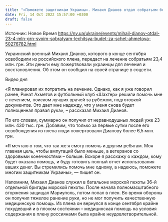 ```yaml
---
title: "«Поможете защитникам Украины». Михаил Дианов отдал собратьям более 23 млн грн, собранных на его лечение"
date: Fri, 14 Oct 2022 15:57:00 +0300
draft: false
---
```

Источник: Новое Время https://nv.ua/ukraine/events/mihail-dianov-otdal-23-4-mln-grn-svoim-sobratyam-lechitsya-budet-za-schet-ahmetova-50276782.html


Украинский военный Михаил Дианов, которого в конце сентября освободили из российского плена, передаст на лечение собратьям 23,4 млн. грн. Эти деньги ему пожертвовали украинцы для лечения и восстановления. Об этом он сообщил на своей странице в соцсети.

 Видео дня   

«Я планировал их потратить на лечение. Однако, как я уже говорил ранее, Ринат Ахметов и футбольный клуб «Шахтер» решили помочь мне с лечением, поиском лучших врачей за рубежом, подготовкой документов. Это дает мне надежду, что у меня снова будет полноценная правая рука», – рассказал Михаил Дианов.

По его словам, суммарно он получил от неравнодушных людей уже 23 млн. 430 тыс. грн. Добавим, что только за первые сутки после его освобождения из плена люди пожертвовали Дианову более 6,5 млн. грн.

«Я мечтаю о том, что так же я смогу помочь и другим ребятам. Моя главная цель, чтобы ампутаций было меньше, а ветеранов со здоровыми конечностями – больше. Вскоре я расскажу о каждом, кому будет оказана помощь, и буду готовить полный отчет использования ваших денег. Вы стремились помочь мне одному, а надеюсь, поможете многим защитникам Украины», ― пишет он.

Напомним, Михаил Дианов служил в батальоне морской пехоты 36-й отдельной бригады морской пехоты. После начала полномасштабного вторжения защищал Мариуполь, потом попал в плен. Во время обороны он получил тяжелое ранение руки, но не мог получить качественную медицинскую помощь. Из плена он вернулся в конце сентября крайне похудевший и в плохом состоянии – медицинская помощь на условия содержания в плену россиянами была крайне неудовлетворительной.
